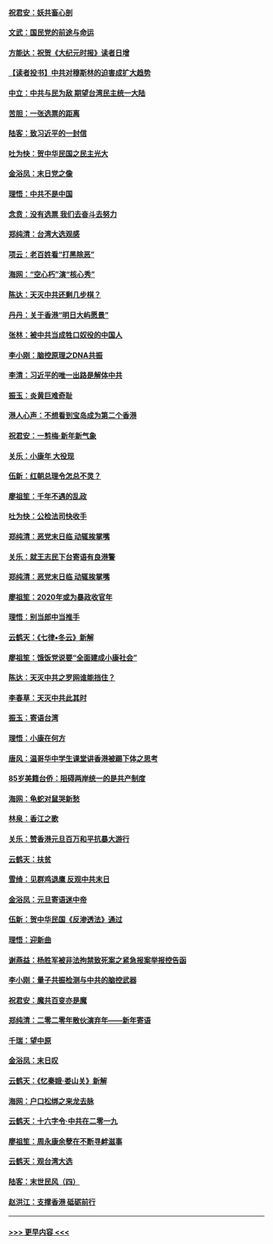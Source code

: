 #### [祝君安：妖共畜心剖](../pages/nsc993/n11794273.md?t=01160731) 
#### [文武：国民党的前途与命运](../pages/nsc993/n11794198.md?t=01160731) 
#### [方能达：祝贺《大纪元时报》读者日增](../pages/nsc993/n11793807.md?t=01160731) 
#### [【读者投书】中共对穆斯林的迫害成扩大趋势](../pages/nsc993/n11791371.md?t=01160731) 
#### [中立：中共与民为敌 期望台湾民主统一大陆](../pages/nsc993/n11790392.md?t=01160731) 
#### [苦胆：一张选票的距离](../pages/nsc993/n11788914.md?t=01160731) 
#### [陆客：致习近平的一封信](../pages/nsc993/n11788867.md?t=01160731) 
#### [吐为快：贺中华民国之民主光大](../pages/nsc993/n11788618.md?t=01160731) 
#### [金浴凤：末日党之像](../pages/nsc993/n11787475.md?t=01160731) 
#### [理悟：中共不是中国](../pages/nsc993/n11787463.md?t=01160731) 
#### [念贲：没有选票  我们去奋斗去努力](../pages/nsc993/n11787398.md?t=01160731) 
#### [郑纯清：台湾大选观感](../pages/nsc993/n11786210.md?t=01160731) 
#### [项云：老百姓看“打黑除恶”](../pages/nsc993/n11785398.md?t=01160731) 
#### [海网：“空心朽”演“核心秀”](../pages/nsc993/n11783874.md?t=01160731) 
#### [陈达：天灭中共还剩几步棋？](../pages/nsc993/n11783719.md?t=01160731) 
#### [丹丹：关于香港“明日大屿愿景”](../pages/nsc993/n11783273.md?t=01160731) 
#### [张林：被中共当成牲口奴役的中国人](../pages/nsc993/n11782397.md?t=01160731) 
#### [李小刚：脑控原理之DNA共振](../pages/nsc993/n11780962.md?t=01160731) 
#### [李清：习近平的唯一出路是解体中共](../pages/nsc993/n11780866.md?t=01160731) 
#### [振玉：炎黄巨难奇耻](../pages/nsc993/n11779632.md?t=01160731) 
#### [港人心声：不想看到宝岛成为第二个香港](../pages/nsc993/n11778817.md?t=01160731) 
#### [祝君安：一剪梅‧新年新气象](../pages/nsc993/n11776340.md?t=01160731) 
#### [关乐：小康年 大役现](../pages/nsc993/n11774213.md?t=01160731) 
#### [伍新：红朝总理令怎总不灵？](../pages/nsc993/n11770813.md?t=01160731) 
#### [廖祖笙：千年不遇的乱政](../pages/nsc993/n11770373.md?t=01160731) 
#### [吐为快：公检法司快收手](../pages/nsc993/n11770359.md?t=01160731) 
#### [郑纯清：恶党末日临 动辄挨掌嘴](../pages/nsc993/n11769912.md?t=01160731) 
#### [关乐：就王志民下台寄语有良港警](../pages/nsc993/n11769903.md?t=01160731) 
#### [郑纯清：恶党末日临 动辄挨掌嘴](../pages/nsc993/n11769356.md?t=01160731) 
#### [廖祖笙：2020年或为暴政收官年](../pages/nsc993/n11768216.md?t=01160731) 
#### [理悟：别当郎中当推手](../pages/nsc993/n11768243.md?t=01160731) 
#### [云鹤天：《七律▪冬云》新解](../pages/nsc993/n11768204.md?t=01160731) 
#### [廖祖笙：饿饭党说要“全面建成小康社会”](../pages/nsc993/n11767482.md?t=01160731) 
#### [陈达：天灭中共之罗网谁能挡住？](../pages/nsc993/n11767465.md?t=01160731) 
#### [李春草：天灭中共此其时](../pages/nsc993/n11767452.md?t=01160731) 
#### [振玉：寄语台湾](../pages/nsc993/n11767432.md?t=01160731) 
#### [理悟：小康在何方](../pages/nsc993/n11767394.md?t=01160731) 
#### [唐风：温哥华中学生课堂讲香港被踢下体之思考](../pages/nsc993/n11766848.md?t=01160731) 
#### [85岁美籍台侨：阻碍两岸统一的是共产制度](../pages/nsc993/n11765043.md?t=01160731) 
#### [海网：龟蛇对鼠哭新愁](../pages/nsc993/n11764895.md?t=01160731) 
#### [林泉：香江之歌](../pages/nsc993/n11764415.md?t=01160731) 
#### [关乐：赞香港元旦百万和平抗暴大游行](../pages/nsc993/n11764382.md?t=01160731) 
#### [云鹤天：扶贫](../pages/nsc993/n11764245.md?t=01160731) 
#### [雪绮：见群鸡退鹰  反观中共末日](../pages/nsc993/n11762112.md?t=01160731) 
#### [金浴凤：元旦寄语迷中帝](../pages/nsc993/n11761788.md?t=01160731) 
#### [伍新：贺中华民国《反渗透法》通过](../pages/nsc993/n11761994.md?t=01160731) 
#### [理悟：迎新曲](../pages/nsc993/n11761152.md?t=01160731) 
#### [谢燕益：杨胜军被非法拘禁致死案之紧急报案举报控告函](../pages/nsc993/n11756134.md?t=01160731) 
#### [李小刚：量子共振检测与中共的脑控武器](../pages/nsc993/n11754518.md?t=01160731) 
#### [祝君安：魔共百变亦是魔](../pages/nsc993/n11754469.md?t=01160731) 
#### [郑纯清：二零二零年散伙演弃年——新年寄语](../pages/nsc993/n11754195.md?t=01160731) 
#### [千瑞：望中原](../pages/nsc993/n11754159.md?t=01160731) 
#### [金浴凤：末日叹](../pages/nsc993/n11752359.md?t=01160731) 
#### [云鹤天：《忆秦娥‧娄山关》新解](../pages/nsc993/n11752348.md?t=01160731) 
#### [海网：户口松绑之来龙去脉](../pages/nsc993/n11752328.md?t=01160731) 
#### [云鹤天：十六字令‧中共在二零一九](../pages/nsc993/n11752305.md?t=01160731) 
#### [廖祖笙：周永康余孽在不断寻衅滋事](../pages/nsc993/n11751013.md?t=01160731) 
#### [云鹤天：观台湾大选](../pages/nsc993/n11751007.md?t=01160731) 
#### [陆客：末世民风（四）](../pages/nsc993/n11749203.md?t=01160731) 
#### [赵洪江：支撑香港 砥砺前行](../pages/nsc993/n11748482.md?t=01160731) 

----
#### [ >>> 更早内容 <<< ](../indexes/nsc993-earlier.md)
